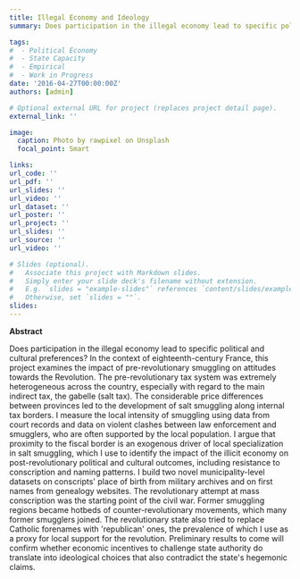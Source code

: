 ```yaml
---
title: Illegal Economy and Ideology 
summary: Does participation in the illegal economy lead to specific political and cultural preferences? In the context of eighteenth-century France, this project examines the impact of pre-revolutionary smuggling on attitudes towards the Revolution.

tags:
#  - Political Economy
#  - State Capacity
#  - Empirical
#  - Work in Progress
date: '2016-04-27T00:00:00Z'
authors: [admin]

# Optional external URL for project (replaces project detail page).
external_link: ''

image:
  caption: Photo by rawpixel on Unsplash
  focal_point: Smart

links:
url_code: ''
url_pdf: ''
url_slides: ''
url_video: ''
url_dataset: ''
url_poster: ''
url_project: ''
url_slides: ''
url_source: ''
url_video: ''

# Slides (optional).
#   Associate this project with Markdown slides.
#   Simply enter your slide deck's filename without extension.
#   E.g. `slides = "example-slides"` references `content/slides/example-slides.md`.
#   Otherwise, set `slides = ""`.
slides:
---
```


**Abstract**

Does participation in the illegal economy lead to specific political and cultural preferences? In the context of eighteenth-century France, this project examines the impact of pre-revolutionary smuggling on attitudes towards the Revolution. The pre-revolutionary tax system was extremely heterogeneous across the country, especially with regard to the main indirect tax, the gabelle (salt tax). The considerable price differences between provinces led to the development of salt smuggling along internal tax borders. I measure the local intensity of smuggling using data from court records and data on violent clashes between law enforcement and smugglers, who are often supported by the local population. I argue that proximity to the fiscal border is an exogenous driver of local specialization in salt smuggling, which I use to identify the impact of the illicit economy on post-revolutionary political and cultural outcomes, including resistance to conscription and naming patterns. I build two novel municipality-level datasets on conscripts' place of birth from military archives and on first names from genealogy websites. The revolutionary attempt at mass conscription was the starting point of the civil war. Former smuggling regions became hotbeds of counter-revolutionary movements, which many former smugglers joined. The revolutionary state also tried to replace Catholic forenames with 'republican' ones, the prevalence of which I use as a proxy for local support for the revolution. Preliminary results to come will confirm whether economic incentives to challenge state authority do translate into ideological choices that also contradict the state's hegemonic claims.
